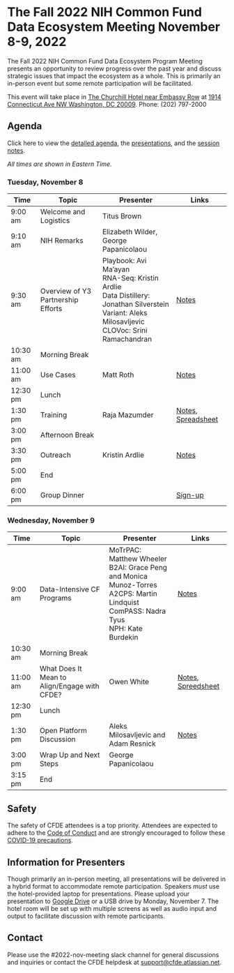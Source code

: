 # The Fall 2022 NIH Common Fund Data Ecosystem Meeting November 8-9, 2022 

The Fall 2022 NIH Common Fund Data Ecosystem Program Meeting presents an opportunity to review progress 
over the past year and discuss strategic issues that impact the ecosystem as a whole. This is primarily an in-person event but some remote participation will be facilitated.

This event will take place in [The Churchill Hotel near Embassy Row](https://www.thechurchillhotel.com/) at [1914 Connecticut Ave NW Washington, DC 20009](https://goo.gl/maps/BSnXpTTY1WTpbg188). Phone: (202) 797-2000

## Agenda

Click here to view the [detailed agenda](https://drive.google.com/file/d/152EfG4TS4zfhdn81P4JNY5IkWuy1HYIV/view?usp=share_link), the [presentations](https://drive.google.com/drive/folders/1voSQgeraQWCMPc6R_YjlSfhYtC71Cl4t?usp=share_link), and the [session notes](https://drive.google.com/drive/folders/1AkzYrWWTh8brSLF4vS_APBwFXKH_HLO7?usp=share_link). 

_All times are shown in Eastern Time._

### Tuesday, November 8

| Time | Topic | Presenter | Links |
| --- | --- | --- | --- |
| 9:00 am | Welcome and Logistics | Titus Brown | |
| 9:10 am | NIH Remarks | Elizabeth Wilder, George Papanicolaou | |
| 9:30 am | Overview of Y3 Partnership Efforts | Playbook: Avi Ma’ayan <br> RNA-Seq: Kristin Ardlie <br> Data Distillery: Jonathan Silverstein <br> Variant: Aleks Milosavljevic <br> CLOVoc: Srini Ramachandran | [Notes](https://docs.google.com/document/d/1HGAC3fmTugRA0fLD-GMCNVUQwvh5_etdiZ7fBq4ccJQ/edit?usp=share_link) |
| 10:30 am | Morning Break | |
| 11:00 am | Use Cases | Matt Roth |[Notes](https://docs.google.com/document/d/1pPa4jWUQnnmZOUjNtXZzJXjYSbNH70ZY0eC4QypHvgM/edit?usp=share_link) |
| 12:30 pm | Lunch | | |
| 1:30 pm | Training | Raja Mazumder |  [Notes](https://docs.google.com/document/d/1_dhBxxyeZ9NAsxyO-Xo-vGB3N7L5K8QpyzGwVFswc2s/edit?usp=share_link), [Spreadsheet](https://docs.google.com/spreadsheets/d/1IwhAwMJs5vvROxxHo5Y59AXNfnw7bCk4Si9bRaf14_0/edit#gid=0)|
| 3:00 pm | Afternoon Break | | |
| 3:30 pm | Outreach | Kristin Ardlie | [Notes](https://docs.google.com/document/d/1zbzzgCKRfDIXu3mw0kL5WONZu4Wt5eLRRQnRcuajBKM/edit?usp=share_link) |
| 5:00 pm | End | |
| 6:00 pm | Group Dinner | | [Sign-up](https://forms.gle/eg56LViZkUfBWvXv7)| 

### Wednesday, November 9

| Time | Topic | Presenter | Links |
| --- | --- | --- | --- |
| 9:00 am | Data-Intensive CF Programs | MoTrPAC: Matthew Wheeler <br> B2AI:  Grace Peng and  Monica Munoz-Torres <br> A2CPS: Martin Lindquist <br> ComPASS: Nadra Tyus <br> NPH: Kate Burdekin | [Notes](https://docs.google.com/document/d/1WxNf17fXR_Lz9EdC7AkEH9QhkKmX-mR9nuY1aOekUnU/edit?usp=share_link) |
| 10:30 am | Morning Break | | |
| 11:00 am | What Does It Mean to Align/Engage with CFDE? | Owen White | [Notes](https://docs.google.com/document/d/15kA45_KljzfDYDS46sm4AMHZUx202uGqq7H4ANUy9u4/edit?usp=share_link), [Spreedsheet](https://docs.google.com/spreadsheets/d/1adOTa_2wpL45O93aOgww8mnhyxBUOMI8rGdAAJBDSOg/edit?usp=sharing) |
| 12:30 pm | Lunch | | |
| 1:30 pm | Open Platform Discussion | Aleks Milosavljevic and Adam Resnick | [Notes](https://docs.google.com/document/d/1E_W8VWn_sxedwimAwFyffDu6qO1kgr0sYaKP2vFfDDw/edit?usp=sharing) |
| 3:00 pm | Wrap Up and Next Steps | George Papanicolaou | |
| 3:15 pm | End | | |

## Safety

The safety of CFDE attendees is a top priority. Attendees are expected to adhere to the [Code of Conduct](https://nih-cfde.github.io/2022-nov-meeting/CODEOFCONDUCT/) and are strongly encouraged to follow these [COVID-19 precautions](https://nih-cfde.github.io/2022-nov-meeting/COVID/). 

## Information for Presenters

Though primarily an in-person meeting, all presentations will be delivered in a hybrid format to accommodate remote participation. Speakers _must_ use the hotel-provided laptop for presentations. Please upload your presentation to [Google Drive](https://drive.google.com/drive/folders/1voSQgeraQWCMPc6R_YjlSfhYtC71Cl4t) or a USB drive by Monday, November 7. The hotel room will be set up with multiple screens as well as audio input and output to facilitate discussion with remote participants. 

## Contact

Please use the #2022-nov-meeting slack channel for general discussions and inquiries or contact the CFDE helpdesk at [support@cfde.atlassian.net](mailto:support@cfde.atlassian.net). 
